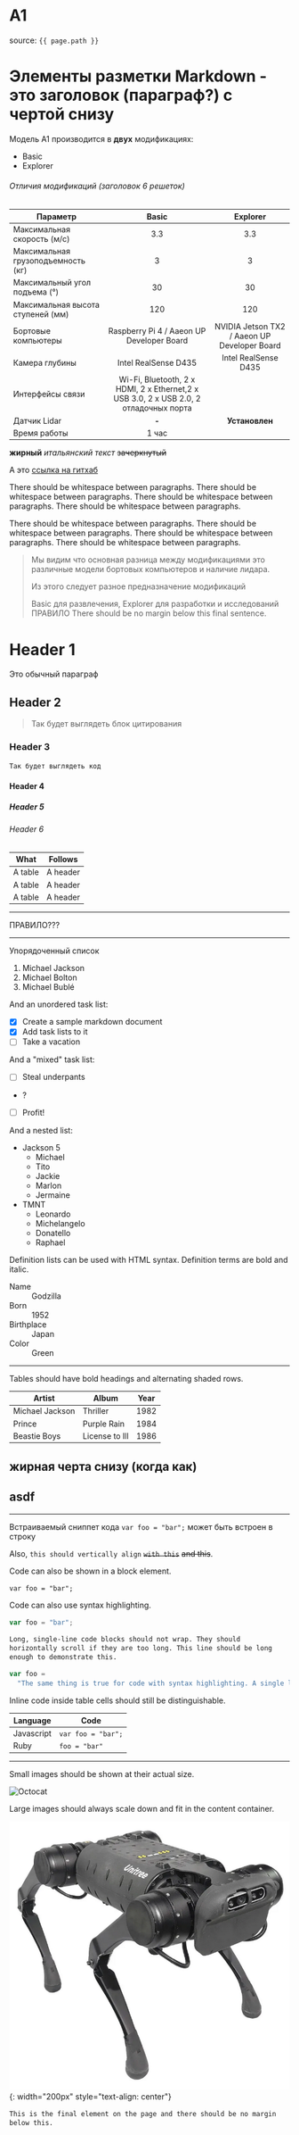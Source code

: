 # A1

source: `{{ page.path }}`

# Элементы разметки Markdown - это заголовок (параграф?) с чертой снизу
Модель A1 производится в **двух** модификациях:
- Basic
- Explorer


###### Отличия модификаций (заголовок 6 решеток)

|   Параметр  | Basic    | Explorer  |
|------|:-------:|:--------:|
|   Максимальная скорость (м/с)   | 3.3 | 3.3 |
|   Максимальная грузоподъемность (кг) | 3 | 3 |
|   Максимальный угол подъема (°) | 30 | 30 |
|   Максимальная высота ступеней (мм) | 120 | 120 |
|   Бортовые компьютеры | Raspberry Pi 4 / Aaeon UP Developer Board | NVIDIA Jetson TX2 / Aaeon UP Developer Board |
|   Камера глубины | Intel RealSense D435 | Intel RealSense D435 |
|   Интерфейсы связи | Wi-Fi, Bluetooth, 2 x HDMI, 2 x Ethernet,2 x USB 3.0, 2 x USB 2.0, 2 отладочных порта
|   Датчик Lidar | **-** | **Установлен** |
|   Время работы | 1 час                  |




**жирный**
_итальянский текст_
~~зачеркнутый~~

А это [ссылка на гитхаб](http://github.com)



There should be whitespace between paragraphs. There should be whitespace between paragraphs. There should be whitespace between paragraphs. There should be whitespace between paragraphs.

There should be whitespace between paragraphs. There should be whitespace between paragraphs. There should be whitespace between paragraphs. There should be whitespace between paragraphs.

> Мы видим что основная разница между модификациями это различные модели бортовых компьютеров и наличие лидара.
>
> Из этого следует разное предназначение модификаций
>
>
> Basic для развлечения, Explorer для разработки и исследований
> ПРАВИЛО
> There should be no margin below this final sentence.
>
>

# Header 1

Это обычный параграф

## Header 2

> Так будет выглядеть блок цитирования

### Header 3

```
Так будет выглядеть код
```

#### Header 4


##### Header 5


###### Header 6

| What    | Follows  |
| ------- | -------- |
| A table | A header |
| A table | A header |
| A table | A header |

---

ПРАВИЛО???

---


Упорядоченный список

1. Michael Jackson
2. Michael Bolton
3. Michael Bublé

And an unordered task list:

- [x] Create a sample markdown document
- [x] Add task lists to it
- [ ] Take a vacation

And a "mixed" task list:

- [ ] Steal underpants
- ?
- [ ] Profit!

And a nested list:

- Jackson 5
  - Michael
  - Tito
  - Jackie
  - Marlon
  - Jermaine
- TMNT
  - Leonardo
  - Michelangelo
  - Donatello
  - Raphael

Definition lists can be used with HTML syntax. Definition terms are bold and italic.

<dl>
    <dt>Name</dt>
    <dd>Godzilla</dd>
    <dt>Born</dt>
    <dd>1952</dd>
    <dt>Birthplace</dt>
    <dd>Japan</dd>
    <dt>Color</dt>
    <dd>Green</dd>
</dl>

---

Tables should have bold headings and alternating shaded rows.

| Artist          | Album          | Year |
| --------------- | -------------- | ---- |
| Michael Jackson | Thriller       | 1982 |
| Prince          | Purple Rain    | 1984 |
| Beastie Boys    | License to Ill | 1986 |


жирная черта снизу (когда как)
---

asdf
---
---

Встраиваемый сниппет кода `var foo = "bar";` может быть встроен в строку

Also, `this should vertically align` ~~`with this`~~ ~~and this~~.

Code can also be shown in a block element.

```
var foo = "bar";
```

Code can also use syntax highlighting.

```javascript
var foo = "bar";
```

```
Long, single-line code blocks should not wrap. They should horizontally scroll if they are too long. This line should be long enough to demonstrate this.
```

```javascript
var foo =
  "The same thing is true for code with syntax highlighting. A single line of code should horizontally scroll if it is really long.";
```

Inline code inside table cells should still be distinguishable.

| Language   | Code               |
| ---------- | ------------------ |
| Javascript | `var foo = "bar";` |
| Ruby       | `foo = "bar"`      |

---

Small images should be shown at their actual size.

![Octocat](https://github.githubassets.com/images/icons/emoji/octocat.png)

Large images should always scale down and fit in the content container.

![Branching](/assets/images/image-a1.png){: width="200px" style="text-align: center"}

```
This is the final element on the page and there should be no margin below this.
```
